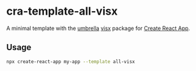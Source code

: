 # cra-template-all-visx

A minimal template with the [umbrella](https://airbnb.io/visx/docs/visx) [visx](https://airbnb.io/visx) package for [Create React App](https://github.com/facebook/create-react-app).

## Usage

```sh
npx create-react-app my-app --template all-visx
```

